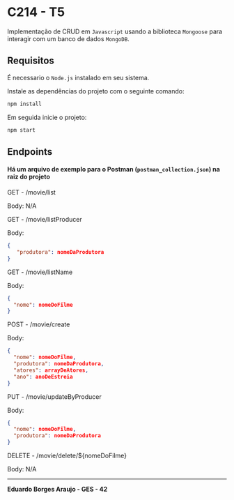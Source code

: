 # C214 - T5

Implementação de CRUD em `Javascript` usando a biblioteca `Mongoose` para interagir com um banco de dados `MongoDB`.

## **Requisitos**

É necessario o `Node.js` instalado em seu sistema.

Instale as dependências do projeto com o seguinte comando:

```bash
npm install
```

Em seguida inicie o projeto:

```bash
npm start
```

## **Endpoints**
#### Há um arquivo de exemplo para o Postman (`postman_collection.json`) na raiz do projeto


GET - /movie/list

Body: N/A

GET - /movie/listProducer

Body: 

```json
{
   "produtora": nomeDaProdutora
}
```

GET - /movie/listName

Body:

```json
{
  "nome": nomeDoFilme
}
```

POST - /movie/create

Body:

```json
{
  "nome": nomeDoFilme,
  "produtora": nomeDaProdutora,
  "atores": arrayDeAtores,
  "ano": anoDeEstreia
}
```

PUT - /movie/updateByProducer

Body:

```json
{
  "nome": nomeDoFilme,
  "produtora": nomeDaProdutora
}
```

DELETE - /movie/delete/${nomeDoFilme}

Body: N/A

---

**Eduardo Borges Araujo - GES - 42**